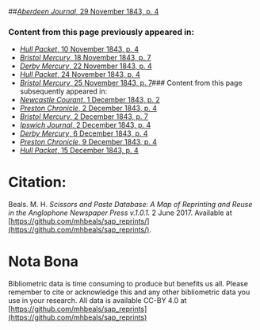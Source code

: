 ##[*Aberdeen Journal*, 29 November 1843, p. 4](https://mhbeals.github.io/sap_html/Aberdeen-Journal/Aberdeen-Journal-29-November-1843-p-4)

### Content from this page previously appeared in:
+ [*Hull Packet*, 10 November 1843, p. 4](https://mhbeals.github.io/sap_html/Hull-Packet/Hull-Packet-10-November-1843-p-4)
+ [*Bristol Mercury*, 18 November 1843, p. 7](https://mhbeals.github.io/sap_html/Bristol-Mercury/Bristol-Mercury-18-November-1843-p-7)
+ [*Derby Mercury*, 22 November 1843, p. 4](https://mhbeals.github.io/sap_html/Derby-Mercury/Derby-Mercury-22-November-1843-p-4)
+ [*Hull Packet*, 24 November 1843, p. 4](https://mhbeals.github.io/sap_html/Hull-Packet/Hull-Packet-24-November-1843-p-4)
+ [*Bristol Mercury*, 25 November 1843, p. 7](https://mhbeals.github.io/sap_html/Bristol-Mercury/Bristol-Mercury-25-November-1843-p-7)### Content from this page subsequently appeared in:
+ [*Newcastle Courant*, 1 December 1843, p. 2](https://mhbeals.github.io/sap_html/Newcastle-Courant/Newcastle-Courant-1-December-1843-p-2)
+ [*Preston Chronicle*, 2 December 1843, p. 4](https://mhbeals.github.io/sap_html/Preston-Chronicle/Preston-Chronicle-2-December-1843-p-4)
+ [*Bristol Mercury*, 2 December 1843, p. 7](https://mhbeals.github.io/sap_html/Bristol-Mercury/Bristol-Mercury-2-December-1843-p-7)
+ [*Ipswich Journal*, 2 December 1843, p. 4](https://mhbeals.github.io/sap_html/Ipswich-Journal/Ipswich-Journal-2-December-1843-p-4)
+ [*Derby Mercury*, 6 December 1843, p. 4](https://mhbeals.github.io/sap_html/Derby-Mercury/Derby-Mercury-6-December-1843-p-4)
+ [*Preston Chronicle*, 9 December 1843, p. 4](https://mhbeals.github.io/sap_html/Preston-Chronicle/Preston-Chronicle-9-December-1843-p-4)
+ [*Hull Packet*, 15 December 1843, p. 4](https://mhbeals.github.io/sap_html/Hull-Packet/Hull-Packet-15-December-1843-p-4)
                    
# Citation: 

Beals. M. H. *Scissors and Paste Database: A Map of Reprinting and Reuse in the Anglophone Newspaper Press v.1.0.1.* 2 June 2017. Available at [https://github.com/mhbeals/sap_reprints/](https://github.com/mhbeals/sap_reprints/). 
                    
# Nota Bona

Bibliometric data is time consuming to produce but benefits us all. Please remember to cite or acknowledge this and any other bibliometric data you use in your research. All data is available CC-BY 4.0 at [https://github.com/mhbeals/sap_reprints](https://github.com/mhbeals/sap_reprints)